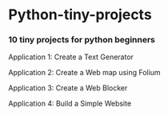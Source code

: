 # Python-tiny-projects

### 10 tiny projects for python beginners

Application 1: Create a Text Generator

Application 2: Create a Web map using Folium

Application 3: Create a Web Blocker

Application 4: Build a Simple Website

